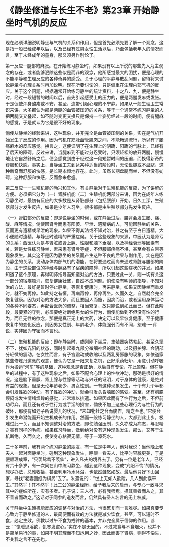 # 《静坐修道与长生不老》第23章 开始静坐时气机的反应

------

现在必须详细说明静坐与气机的关系和作用，但是首先必须先要了解一个观念，这是指一般已经成年以后，以及已经有过男女性生活以后，乃至包括老年人的情况而言，至于未经成年的童身，那又须另作别论了。

第一反应--腿部的麻胀。在开始练习静坐时，如果没有以上所说的那些先入为主观念的存在，或者能够泯除这些似是而非的观念，他所感觉最大的困扰，便是心理的不能平静和生理反应的各种奇异的感受。关于心理的平静与散乱问题，留待将来讨论静坐与心理关系时再加说明。现在所要讨论的，只是偏重在生理内部气机的反应。关于这个问题，根据通常开始练习静坐的统计资料，十之八、九，便是静坐时，经过一段短暂的时间以后，首先引起感受上的压力的，便是两腿发麻或发胀。于是促使浑身酸疼或不安，甚至，连带引起心理的不宁静。如果从一般生理卫生常识来讲，大多都认为那是两腿的血管被压迫的关系，等于一个通常不练习静坐的人把两腿交叉叠起，如不随时变更交换只是保持一个姿势经过一段的时间，便有腿麻的感觉，于是就认为它是很不好的现象。

倘使从静坐的经验来讲，这种现象，并非完全是血管被压制的关系，实在是气机开始发生了反应的作用。因为气机在筋脉血管肌肉之间，不能畅通流行，所以有了胀痛麻木的反应感觉。换言之，这便证明了在生理上的阴蹻、阳蹻的气脉上，已经有了后天的障碍。反过来讲，当腿麻到不能过分忍受时，只须轻松的放开两腿，慢慢地让它自然舒畅之后，便会感觉到由于经过这一段短暂时间的压迫，而换得新奇的舒服和快感。事实上，当静坐工夫到达某种适当的阶段时，无论盘腿或不盘腿，这种新奇而舒服的快感，是长期永恒地存在。此时，虽然长期盘腿而坐，不但没有妨碍，这种舒服和快感，反而愈来愈盛。

第二反应一一生殖机能的勃兴和其他。有关静坐对于生殖机能的反应，为了讲解的方便。必须把它分为（一）肾脏机能（二）生殖机能两部分来讲，因为在成年人练习静坐时，最初有反应的大多数是从肾脏部分（包括腰部）开始。日久工深，生殖器部分才发生反应，如果是少年人习坐，很多都是由生殖器部分先发生反应。

（一）肾脏部分的反应：即是说静坐的时候，或在静坐过后，腰背会发生胀、痛、酸、麻等情况。倘使因肾亏而患有阳萎、早泄、遗精病的人，可能因静坐的关系，反而更有遗精或早泄的现象。如果不得其法或不知对治，甚之有至于白日遗精，大小便随时遗精，与静坐时遗精的严重症候。关于这些现象的来源，中医认为是肾亏的关系；西医认为是与肾脏或肾上腺、性腺和脑下垂腺，以及神经衰弱等因素有关。若是女性练习静坐，素来患有肾亏等症，不但腰部疼痛不堪，甚至会有白带等现象发生。其实这不是因为静坐的关系而产生这种不良的后果与副作用。实在是因为静坐的关系，发动身体内部气机的潜能，在将要通过而尚未通过肾脏与腰部的阶段，由于这些部位的神经与腺路有了宿疾的障碍，所以引起这些症状的并发。如果知道了这个原理，再得明师指导而知道对治的方法，只要过此一关，则一切有关这一部分的宿疾顿消，恢复健康壮盛，自然不成问题。倘使没有明师的指导，不知对治的方法，最好是暂时停止静坐，等恢复健康时，再来静坐，如果又因静坐而重发时，就不妨再停。如此持之有恒，再病再停，再停再坐。久而久之，自然就会完全恢复健康。因为对治的方法大多，而且要因人而施，因病而治，或者运用身体运动的各种不同姿态，再配合医药的调整，相当繁复，故只能说到如此而已。但在此阶段，最要紧的守则，必须要绝对断绝男女的性行为，倘使能做到不但没有性的行为，而且无性的欲念，那便是真正无上的大药，决定可以及早恢复健康。至于健康恢复中的变化反应，则因男女性别、年龄老少、体能强弱而有不同，恕难-一评说，实非因为守密而不言也。

（二）生殖机能的反应：即在静坐时，或刚刚下坐后，生殖器突然勃起，甚至久坚不下，犹如亢阳的状态，同时引起睾九部分微细神经的跳动，以及摄护腺、会阴部分轻微的震动。在女性而言，有子宫震动或收缩以及两乳房膨胀的现象。如依道家某些修炼丹道派的观念，便认为它是一阳来复之机，正好采药归炉，用意引动呼吸作为搬运“河车”等的基础，这种观念是否正确，以后自有专论，在此暂略。但在静坐的过程中，有了这种现象之后，如果不配合心理上的性欲冲动，那确是很好的情况。这是脑下垂腺、肾上腺与性腺等活动与兴旺的证明，对于身体的健康，是绝对有益的现象。但是无论年龄老少、男女性别。一有这种现象发生，十个有九个半都会引发性欲的冲动。有了性欲的冲动，就会引发头昏脑胀的感受。甚至，还有胸臆烦闷或发生情绪烦躁的感觉，非常难以排遣。如果因此而有了性行为之后，不但前功尽弃，而且还有过于性行为或手淫的损害，倘使不加上这些心理行为与性行为的破坏，那便有如老子所说婴儿的状况，“未知牝牡之合而朘作，精之至也。”它便会引发生命潜能而开始生机成长的作用。然而一般练习静坐的人，大都到此止步，极难过此一关，而且不知调整对治的方法，即使勉强压制，久久亦成为病态，与忍精之害有同样的毛病。如果练习静坐，做到绝对没有这种现象发生，那么，又等于生机断绝，久而久之，便使身心枯寂无情，等于一潭死水。

三十多年前，我有两个练习静坐的朋友，有一位是中年人，他对我说：当他晚上和夫人一起对面静坐时，碰到这种现象发生，睁眼一看夫人，比平时容貌更美，于是便顺理成章，“只羡鸳鸯不羡仙”，进入凡夫的境界去了。另有一位是老年人，已经有六十多岁，有一次同在山中练习静坐，碰到这种现象，变成“亢阳不悔”的情况，想尽办法，总难收拾，甚至利用冷水沐浴，也依然蛙怒如故。最后他只好下山回家，寻找“老妻画纸为棋局”去了。朱熹说的：“世上无如人欲险，几人到此误平生。”其然乎！其不然乎！此二公的静坐经历，给予我后来的启示，与专心一致寻求其中的症结所在，实有多者。孔子说：三人行，必有我师焉。择其善者而从之，其不善者而改之。”这话对于同参的道友而言，仍然具有圣人名言的无上权威。

关于静坐中生殖机能反应的调整与对治的方法，也很繁复而一言难尽。如果真要专心致力于静坐修道的人，最简便而有效的方法就是减少饮食。甚至，可以短时不食，必定生效。佛教以过午不食为戒律的基本，并非完全属于信仰的作用。谚云：“饱暖思淫欲，饥寒发盗心。”实在不是无因的。不过减食与不食烟火，也并不是简单易行的事，如果不明其理而不知运用之妙，因此而害了胃病，则得不偿失，不关我之言不在先也。